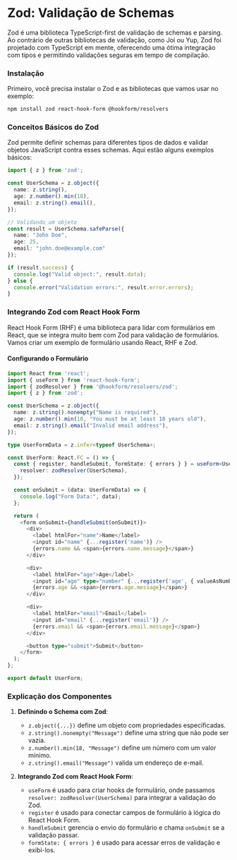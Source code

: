 # Zod: Validação de Schemas

Zod é uma biblioteca TypeScript-first de validação de schemas e parsing. Ao contrário de outras bibliotecas de validação, como Joi ou Yup, Zod foi projetado com TypeScript em mente, oferecendo uma ótima integração com tipos e permitindo validações seguras em tempo de compilação.

### Instalação

Primeiro, você precisa instalar o Zod e as bibliotecas que vamos usar no exemplo:

```bash
npm install zod react-hook-form @hookform/resolvers
```

### Conceitos Básicos do Zod

Zod permite definir schemas para diferentes tipos de dados e validar objetos JavaScript contra esses schemas. Aqui estão alguns exemplos básicos:

```typescript
import { z } from 'zod';

const UserSchema = z.object({
  name: z.string(),
  age: z.number().min(18),
  email: z.string().email(),
});

// Validando um objeto
const result = UserSchema.safeParse({
  name: "John Doe",
  age: 25,
  email: "john.doe@example.com"
});

if (result.success) {
  console.log("Valid object:", result.data);
} else {
  console.error("Validation errors:", result.error.errors);
}
```

### Integrando Zod com React Hook Form

React Hook Form (RHF) é uma biblioteca para lidar com formulários em React, que se integra muito bem com Zod para validação de formulários. Vamos criar um exemplo de formulário usando React, RHF e Zod.

#### Configurando o Formulário

```typescript
import React from 'react';
import { useForm } from 'react-hook-form';
import { zodResolver } from '@hookform/resolvers/zod';
import { z } from 'zod';

const UserSchema = z.object({
  name: z.string().nonempty("Name is required"),
  age: z.number().min(18, "You must be at least 18 years old"),
  email: z.string().email("Invalid email address"),
});

type UserFormData = z.infer<typeof UserSchema>;

const UserForm: React.FC = () => {
  const { register, handleSubmit, formState: { errors } } = useForm<UserFormData>({
    resolver: zodResolver(UserSchema),
  });

  const onSubmit = (data: UserFormData) => {
    console.log("Form Data:", data);
  };

  return (
    <form onSubmit={handleSubmit(onSubmit)}>
      <div>
        <label htmlFor="name">Name</label>
        <input id="name" {...register('name')} />
        {errors.name && <span>{errors.name.message}</span>}
      </div>

      <div>
        <label htmlFor="age">Age</label>
        <input id="age" type="number" {...register('age', { valueAsNumber: true })} />
        {errors.age && <span>{errors.age.message}</span>}
      </div>

      <div>
        <label htmlFor="email">Email</label>
        <input id="email" {...register('email')} />
        {errors.email && <span>{errors.email.message}</span>}
      </div>

      <button type="submit">Submit</button>
    </form>
  );
};

export default UserForm;
```

### Explicação dos Componentes

1. **Definindo o Schema com Zod**:
   - `z.object({...})` define um objeto com propriedades especificadas.
   - `z.string().nonempty("Message")` define uma string que não pode ser vazia.
   - `z.number().min(18, "Message")` define um número com um valor mínimo.
   - `z.string().email("Message")` valida um endereço de e-mail.

2. **Integrando Zod com React Hook Form**:
   - `useForm` é usado para criar hooks de formulário, onde passamos `resolver: zodResolver(UserSchema)` para integrar a validação do Zod.
   - `register` é usado para conectar campos de formulário à lógica do React Hook Form.
   - `handleSubmit` gerencia o envio do formulário e chama `onSubmit` se a validação passar.
   - `formState: { errors }` é usado para acessar erros de validação e exibi-los.
